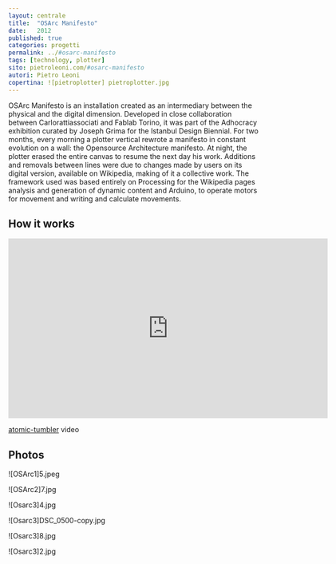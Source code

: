 ```yaml
---
layout: centrale
title:  "OSArc Manifesto"
date:   2012
published: true
categories: progetti
permalink: ../#osarc-manifesto
tags: [technology, plotter]
sito: pietroleoni.com/#osarc-manifesto
autori: Pietro Leoni
copertina: ![pietroplotter] pietroplotter.jpg
---
```

OSArc Manifesto is an installation created as an intermediary between the physical and the digital dimension.
Developed in close collaboration between Carlorattiassociati and Fablab Torino, it was part of the Adhocracy exhibition curated by Joseph Grima for the Istanbul Design Biennial.
For two months, every morning a plotter vertical rewrote a manifesto in constant evolution on a wall: the Opensource Architecture manifesto.
At night, the plotter erased the entire canvas to resume the next day his work.
Additions and removals between lines were due to changes made ​​by users on its digital version, available on Wikipedia, making of it a collective work.
The framework used was based entirely on Processing for the Wikipedia pages analysis and generation of dynamic content and Arduino, to operate motors for movement and writing and calculate movements.

## How it works
<iframe src="https://vimeo.com/52995677" width="640" height="360" frameborder="0" webkitallowfullscreen mozallowfullscreen allowfullscreen></iframe>
<p><a href="https://vimeo.com/52995677">atomic-tumbler</a> video


## Photos

![OSArc1]5.jpeg

![OSArc2]7.jpg

![Osarc3]4.jpg

![Osarc3]DSC_0500-copy.jpg

![Osarc3]8.jpg

![Osarc3]2.jpg
